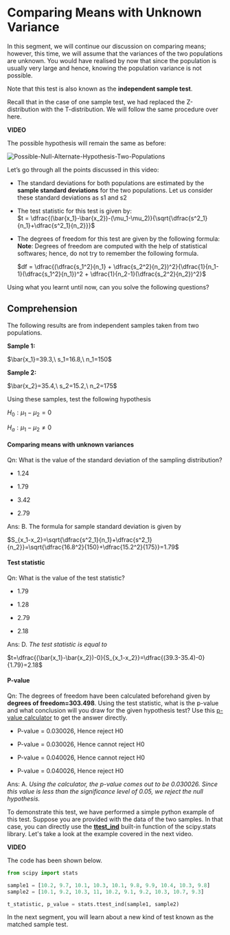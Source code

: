 # Comparing Means with Unknown Variance

In this segment, we will continue our discussion on comparing means; however, this time, we will assume that the variances of the two populations are unknown. You would have realised by now that since the population is usually very large and hence, knowing the population variance is not possible.

Note that this test is also known as the **independent sample test**.

Recall that in the case of one sample test, we had replaced the Z-distribution with the T-distribution. We will follow the same procedure over here.

**VIDEO**

The possible hypothesis will remain the same as before:

![Possible-Null-Alternate-Hypothesis-Two-Populations](hhttps://i.ibb.co/tH8DWmk/Possible-Null-Alternate-Hypothesis-Two-Populations.png)

Let’s go through all the points discussed in this video:

- The standard deviations for both populations are estimated by the **sample standard deviations** for the two populations. Let us consider these standard deviations as s1 and s2
- The test statistic for this test is given by:  
    $t = \dfrac{(\bar{x_1}-\bar{x_2})-(\mu_1-\mu_2)}{\sqrt{\dfrac{s^2_1}{n_1}+\dfrac{s^2_1}{n_2}}}$
- The degrees of freedom for this test are given by the following formula:  
    **Note**: Degrees of freedom are computed with the help of statistical softwares; hence, do not try to remember the following formula.  

    $df = \dfrac{(\dfrac{s_1^2}{n_1} + \dfrac{s_2^2}{n_2})^2}{\dfrac{1}{n_1-1}(\dfrac{s_1^2}{n_1})^2 + \dfrac{1}{n_2-1}(\dfrac{s_2^2}{n_2})^2}$

Using what you learnt until now, can you solve the following questions?

## Comprehension

The following results are from independent samples taken from two populations.

**Sample 1:**

$\bar{x_1}=39.3,\ s_1=16.8,\ n_1=150$

**Sample 2:**

$\bar{x_2}=35.4,\ s_2=15.2,\ n_2=175$

Using these samples, test the following hypothesis

$H_0:\mu_1−\mu_2=0$

$H_a:\mu_1−\mu_2\ne0$

#### Comparing means with unknown variances

Qn: What is the value of the standard deviation of the sampling distribution?

- 1.24

- 1.79

- 3.42

- 2.79

Ans: B. The formula for sample standard deviation is given by

$S_{x_1-x_2}=\sqrt{\dfrac{s^2_1}{n_1}+\dfrac{s^2_1}{n_2}}=\sqrt{\dfrac{16.8^2}{150}+\dfrac{15.2^2}{175}}=1.79$

#### Test statistic

Qn: What is the value of the test statistic?

- 1.79

- 1.28

- 2.79

- 2.18

Ans: D. *The test statistic is equal to*

$t=\dfrac{(\bar{x_1}-\bar{x_2})-0}{S_{x_1-x_2}}=\dfrac{(39.3-35.4)-0}{1.79}=2.18$

#### P-value

Qn: The degrees of freedom have been calculated beforehand given by  
**degrees of freedom=303.498**. Using the test statistic, what is the p-value and what conclusion will you draw for the given hypothesis test? Use this [p-value calculator](https://www.socscistatistics.com/pvalues/tdistribution.aspx) to get the answer directly.

- P-value = 0.030026, Hence reject H0

- P-value = 0.030026, Hence cannot reject H0

- P-value = 0.040026, Hence cannot reject H0

- P-value = 0.040026, Hence reject H0

Ans: A. *Using the calculator, the p-value comes out to be 0.030026. Since this value is less than the significance level of 0.05, we reject the null hypothesis.*

To demonstrate this test, we have performed a simple python example of this test. Suppose you are provided with the data of the two samples. In that case, you can directly use the  **[ttest_ind](https://docs.scipy.org/doc/scipy/reference/generated/scipy.stats.ttest_ind.html)** built-in function of the scipy.stats library. Let's take a look at the example covered in the next video.

**VIDEO**

The code has been shown below.

```python
from scipy import stats

sample1 = [10.2, 9.7, 10.1, 10.3, 10.1, 9.8, 9.9, 10.4, 10.3, 9.8]
sample2 = [10.1, 9.2, 10.3, 11, 10.2, 9.1, 9.2, 10.3, 10.7, 9.3]

t_statistic, p_value = stats.ttest_ind(sample1, sample2)
```

In the next segment, you will learn about a new kind of test known as the matched sample test.

